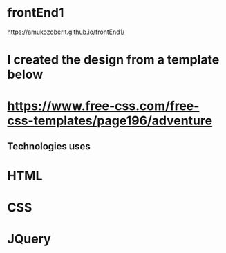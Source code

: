 # frontEnd1
https://amukozoberit.github.io/frontEnd1/
# I created the design from a template below
# https://www.free-css.com/free-css-templates/page196/adventure
## Technologies uses
# HTML
# CSS
# JQuery
